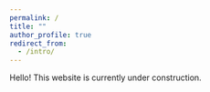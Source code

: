 ```yaml
---
permalink: /
title: ""
author_profile: true
redirect_from: 
  - /intro/
---
```


Hello! This website is currently under construction.
